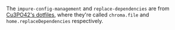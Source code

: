 The `impure-config-management` and `replace-dependencies` are from [Cu3PO42's dotfiles](https://github.com/Cu3PO42/gleaming-glacier), where they're called `chroma.file` and `home.replaceDependencies` respectively.
